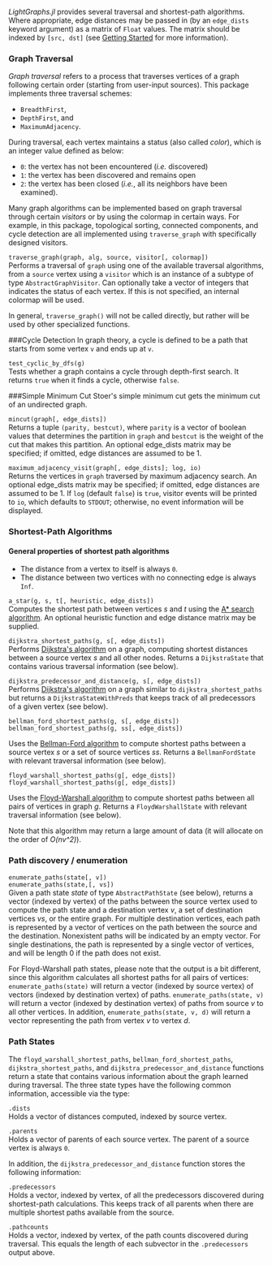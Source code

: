 *LightGraphs.jl* provides several traversal and shortest-path algorithms. Where appropriate, edge distances may be passed in (by an `edge_dists` keyword argument) as a matrix of `Float` values. The matrix should be indexed by `[src, dst]` (see [Getting Started](gettingstarted.html) for more information).

### Graph Traversal
*Graph traversal* refers to a process that traverses vertices of a graph following certain order (starting from user-input sources). This package implements three traversal schemes:
* `BreadthFirst`,
* `DepthFirst`, and
* `MaximumAdjacency`.

During traversal, each vertex maintains a status (also called *color*), which is an integer value defined as below:

* `0`: the vertex has not been encountered (*i.e.* discovered)
* `1`: the vertex has been discovered and remains open
* `2`: the vertex has been closed (*i.e.*, all its neighbors have been examined).

Many graph algorithms can be implemented based on graph traversal through certain *visitors* or by using the colormap in certain ways. For example, in this package, topological sorting, connected components, and cycle detection are all implemented using ``traverse_graph`` with specifically designed visitors.

`traverse_graph(graph, alg, source, visitor[, colormap])`  
Performs a traversal of `graph` using one of the available traversal algorithms, from a `source` vertex using a `visitor` which is an instance of a subtype of type `AbstractGraphVisitor`. Can optionally take a vector of integers that indicates the status of each vertex. If this is not specified, an internal colormap will be used.

In general, `traverse_graph()` will not be called directly, but rather will be used by other specialized functions.

###Cycle Detection
In graph theory, a cycle is defined to be a path that starts from some vertex ``v`` and ends up at ``v``.

`test_cyclic_by_dfs(g)`  
Tests whether a graph contains a cycle through depth-first search. It returns ``true`` when it finds a cycle, otherwise ``false``.

###Simple Minimum Cut
Stoer's simple minimum cut gets the minimum cut of an undirected graph.

`mincut(graph[, edge_dists])`  
Returns a tuple  ``(parity, bestcut)``, where ``parity`` is a vector of boolean values that determines the partition in `graph` and ``bestcut`` is the weight of the cut that makes this partition. An optional edge_dists matrix may be specified; if omitted, edge distances are assumed to be 1.

`maximum_adjacency_visit(graph[, edge_dists]; log, io)`  
Returns the vertices in `graph` traversed by maximum adjacency search. An optional edge_dists matrix may be specified; if omitted, edge distances are assumed to be 1. If `log` (default `false`) is `true`, visitor events will be printed to `io`, which defaults to `STDOUT`; otherwise, no event information will be displayed.


### Shortest-Path Algorithms
#### General properties of shortest path algorithms
*   The distance from a vertex to itself is always `0`.
*   The distance between two vertices with no connecting edge is always `Inf`.


`a_star(g, s, t[, heuristic, edge_dists])`  
Computes the shortest path between vertices *s* and *t* using the [A* search algorithm](http://en.wikipedia.org/wiki/A*_search_algorithm). An optional heuristic function and edge distance matrix may be supplied.

`dijkstra_shortest_paths(g, s[, edge_dists])`  
Performs [Dijkstra's algorithm](http://en.wikipedia.org/wiki/Dijkstra%27s_algorithm) on a graph, computing shortest distances between a source vertex *s* and all other nodes. Returns a `DijkstraState` that contains various traversal information (see below).

`dijkstra_predecessor_and_distance(g, s[, edge_dists])`  
Performs [Dijkstra's algorithm](http://en.wikipedia.org/wiki/Dijkstra%27s_algorithm) on a graph similar to `dijkstra_shortest_paths` but returns a `DijkstraStateWithPreds` that keeps track of all predecessors of a given vertex (see below).

`bellman_ford_shortest_paths(g, s[, edge_dists])`  
`bellman_ford_shortest_paths(g, ss[, edge_dists])`  

Uses the [Bellman-Ford algorithm](http://en.wikipedia.org/wiki/Bellman–Ford_algorithm) to compute shortest paths between a source vertex *s* or a set of source vertices *ss*. Returns a `BellmanFordState` with relevant traversal information (see below).

`floyd_warshall_shortest_paths(g[, edge_dists])`  
`floyd_warshall_shortest_paths(g[, edge_dists])`  

Uses the [Floyd-Warshall algorithm](http://en.wikipedia.org/wiki/Floyd–Warshall_algorithm) to compute shortest paths between all pairs of vertices in graph *g*. Returns a `FloydWarshallState` with relevant traversal information (see below).

Note that this algorithm may return a large amount of data (it will allocate on the order of
*O(nv^2)*).


### Path discovery / enumeration
`enumerate_paths(state[, v])`  
`enumerate_paths(state,[, vs])`  
Given a path state *state* of type `AbstractPathState` (see below), returns a vector (indexed by vertex) of the paths between the source vertex used to compute the path state and a destination vertex *v*, a set of destination vertices *vs*, or the entire graph. For multiple destination vertices, each path is represented by a vector of vertices on the path between the source and the destination. Nonexistent paths will be indicated by an empty vector. For single destinations, the path is represented by a single vector of vertices, and will be length 0 if the path does not exist.

For Floyd-Warshall path states, please note that the output is a bit different, since this
algorithm calculates all shortest paths for all pairs of vertices: `enumerate_paths(state)` will
return a vector (indexed by source vertex) of vectors (indexed by destination vertex) of paths. `enumerate_paths(state, v)` will return a vector (indexed by destination vertex) of paths from source *v* to all other vertices. In addition, `enumerate_paths(state, v, d)` will return a vector representing the path from vertex *v* to vertex *d*.

### Path States
The `floyd_warshall_shortest_paths`, `bellman_ford_shortest_paths`, `dijkstra_shortest_paths`, and `dijkstra_predecessor_and_distance` functions return a state that contains various information about the graph learned during traversal. The three state types have the following common information, accessible via the type:

`.dists`  
Holds a vector of distances computed, indexed by source vertex.

`.parents`  
Holds a vector of parents of each source vertex. The parent of a source vertex is always `0`.

In addition, the `dijkstra_predecessor_and_distance` function stores the following information:

`.predecessors`  
Holds a vector, indexed by vertex, of all the predecessors discovered during shortest-path calculations. This keeps track of all parents when there are multiple shortest paths available from the source.

`.pathcounts`  
Holds a vector, indexed by vertex, of the path counts discovered during traversal. This equals the length of each subvector in the `.predecessors` output above.
